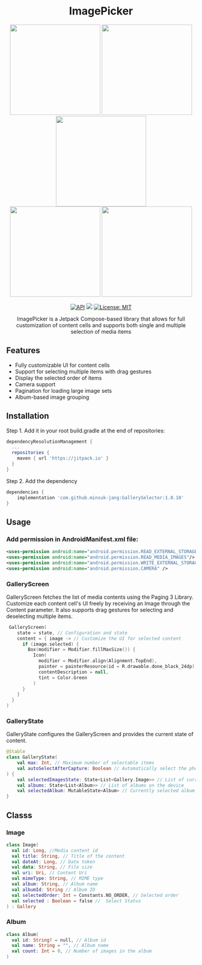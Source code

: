 <h1 align = "center">  ImagePicker </h1>
<!-- Add Gif -->
<p align = "center">
<img src= "https://github.com/minsuk-jang/GallerySelector/assets/26684848/2139f56c-a401-45a0-8cf8-3c092cffb666" width="240"/>
<img src = "https://github.com/minsuk-jang/GallerySelector/assets/26684848/0fbd38e1-d7e8-441f-92a2-70ef02e405ff" width="240"/>
<img src = "https://github.com/minsuk-jang/GallerySelector/assets/26684848/7d5abdf6-edef-4447-992f-5f47a057f24d" width="240"/>
<br>
<img src = "https://github.com/user-attachments/assets/6147ad64-53cd-44b6-a504-05c031f66316" width="240"/>
<img src = "https://github.com/user-attachments/assets/1314c2e5-2d7b-4127-9048-4a085cf34ba5" width="240"/>

</p>

<div align = "center">
  
[![API](https://img.shields.io/badge/API-21%2B-brightgreen.svg?style=flat)](https://android-arsenal.com/api?level=21)
[![](https://jitpack.io/v/minsuk-jang/GallerySelector.svg)](https://jitpack.io/#minsuk-jang/GallerySelector)
[![License: MIT](https://img.shields.io/badge/License-MIT-yellow.svg)](https://opensource.org/licenses/MIT)

ImagePicker is a Jetpack Compose-based library that allows for full customization of content cells and supports both single and multiple selection of media items
</div>

## Features
- Fully customizable UI for content cells
- Support for selecting multiple items with drag gestures
- Display the selected order of items
- Camera support
- Pagination for loading large image sets
- Album-based image grouping

## Installation
Step 1. Add it in your root build.gradle at the end of repositories:
```gradle
dependencyResolutionManagement {
  ...
  repositories {
    maven { url 'https://jitpack.io' }
  }
}
```

Step 2. Add the dependency
```gradle
dependencies {
    implementation 'com.github.minsuk-jang:GallerySelector:1.0.10'
}
```

## Usage
### Add permission in AndroidManifest.xml file:
``` AndroidManifest.xml
<uses-permission android:name="android.permission.READ_EXTERNAL_STORAGE" />
<uses-permission android:name="android.permission.READ_MEDIA_IMAGES"/>
<uses-permission android:name="android.permission.WRITE_EXTERNAL_STORAGE"/>
<uses-permission android:name="android.permission.CAMERA" />
```

### GalleryScreen
GalleryScreen fetches the list of media contents using the Paging 3 Library. Customize each content cell's UI freely by receiving an Image through the Content parameter. It also supports drag gestures for selecting and deselecting multiple items.
```kotlin
 GalleryScreen(
    state = state, // Configuration and state
    content = { image -> // Customize the UI for selected content
      if (image.selected) {
        Box(modifier = Modifier.fillMaxSize()) {
          Icon(
            modifier = Modifier.align(Alignment.TopEnd),
            painter = painterResource(id = R.drawable.done_black_24dp),
            contentDescription = null,
            tint = Color.Green
          )
      }
    }
  }
)
```

<!--
<img src = "https://github.com/minsuk-jang/GallerySelector/assets/26684848/0fbd38e1-d7e8-441f-92a2-70ef02e405ff" width="270"/>
<img src = "https://github.com/minsuk-jang/GallerySelector/assets/26684848/7d5abdf6-edef-4447-992f-5f47a057f24d" width="270"/> 
<img src = "https://github.com/user-attachments/assets/1314c2e5-2d7b-4127-9048-4a085cf34ba5" width="270" />
-->

### GalleryState
GalleryState configures the GalleryScreen and provides the current state of content.
``` kotlin 
@Stable
class GalleryState(
    val max: Int, // Maximum number of selectable items
    val autoSelectAfterCapture: Boolean // Automatically select the photo after capture
) {
    val selectedImagesState: State<List<Gallery.Image>> // List of currently selected images
    val albums: State<List<Album>> // List of albums on the device
    val selectedAlbum: MutableState<Album> // Currently selected album
}
```


<!--
<img src = "https://github.com/user-attachments/assets/6147ad64-53cd-44b6-a504-05c031f66316" width ="270"/>
-->

## Classs
### Image
```kotlin
class Image(
  val id: Long, //Media content id
  val title: String, // Title of the content
  val dateAt: Long, // Date token
  val data: String, // File size
  val uri: Uri, // Content Uri
  val mimeType: String, // MIME type
  val album: String, // Album name
  val albumId: String // Album ID
  val selectedOrder: Int = Constants.NO_ORDER, // Selected order
  val selected : Boolean = false //  Select Status
) : Gallery
```

### Album
```kotlin
class Album(
  val id: String? = null, // Album id
  val name: String = "", // Album name
  val count: Int = 0, // Number of images in the album
)
```
